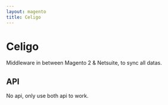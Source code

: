 ```yaml
---
layout: magento
title: Celigo
---
```

# Celigo
Middleware in between Magento 2 & Netsuite, to sync all datas.
## API
No api, only use both api to work.
